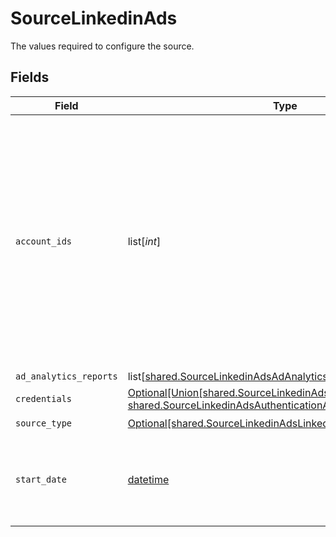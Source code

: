 # SourceLinkedinAds

The values required to configure the source.


## Fields

| Field                                                                                                                                                                                                                                                                                                                                 | Type                                                                                                                                                                                                                                                                                                                                  | Required                                                                                                                                                                                                                                                                                                                              | Description                                                                                                                                                                                                                                                                                                                           | Example                                                                                                                                                                                                                                                                                                                               |
| ------------------------------------------------------------------------------------------------------------------------------------------------------------------------------------------------------------------------------------------------------------------------------------------------------------------------------------- | ------------------------------------------------------------------------------------------------------------------------------------------------------------------------------------------------------------------------------------------------------------------------------------------------------------------------------------- | ------------------------------------------------------------------------------------------------------------------------------------------------------------------------------------------------------------------------------------------------------------------------------------------------------------------------------------- | ------------------------------------------------------------------------------------------------------------------------------------------------------------------------------------------------------------------------------------------------------------------------------------------------------------------------------------- | ------------------------------------------------------------------------------------------------------------------------------------------------------------------------------------------------------------------------------------------------------------------------------------------------------------------------------------- |
| `account_ids`                                                                                                                                                                                                                                                                                                                         | list[*int*]                                                                                                                                                                                                                                                                                                                           | :heavy_minus_sign:                                                                                                                                                                                                                                                                                                                    | Specify the account IDs to pull data from, separated by a space. Leave this field empty if you want to pull the data from all accounts accessible by the authenticated user. See the <a href="https://www.linkedin.com/help/linkedin/answer/a424270/find-linkedin-ads-account-details?lang=en">LinkedIn docs</a> to locate these IDs. | 123456789                                                                                                                                                                                                                                                                                                                             |
| `ad_analytics_reports`                                                                                                                                                                                                                                                                                                                | list[[shared.SourceLinkedinAdsAdAnalyticsReportConfiguration](undefined/models/shared/sourcelinkedinadsadanalyticsreportconfiguration.md)]                                                                                                                                                                                            | :heavy_minus_sign:                                                                                                                                                                                                                                                                                                                    | N/A                                                                                                                                                                                                                                                                                                                                   |                                                                                                                                                                                                                                                                                                                                       |
| `credentials`                                                                                                                                                                                                                                                                                                                         | [Optional[Union[shared.SourceLinkedinAdsAuthenticationOAuth20, shared.SourceLinkedinAdsAuthenticationAccessToken]]](undefined/models/shared/sourcelinkedinadsauthentication.md)                                                                                                                                                       | :heavy_minus_sign:                                                                                                                                                                                                                                                                                                                    | N/A                                                                                                                                                                                                                                                                                                                                   |                                                                                                                                                                                                                                                                                                                                       |
| `source_type`                                                                                                                                                                                                                                                                                                                         | [Optional[shared.SourceLinkedinAdsLinkedinAds]](undefined/models/shared/sourcelinkedinadslinkedinads.md)                                                                                                                                                                                                                              | :heavy_check_mark:                                                                                                                                                                                                                                                                                                                    | N/A                                                                                                                                                                                                                                                                                                                                   |                                                                                                                                                                                                                                                                                                                                       |
| `start_date`                                                                                                                                                                                                                                                                                                                          | [datetime](https://docs.python.org/3/library/datetime.html#datetime-objects)                                                                                                                                                                                                                                                          | :heavy_check_mark:                                                                                                                                                                                                                                                                                                                    | UTC date in the format YYYY-MM-DD. Any data before this date will not be replicated.                                                                                                                                                                                                                                                  | 2021-05-17                                                                                                                                                                                                                                                                                                                            |